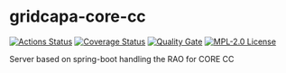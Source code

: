 # gridcapa-core-cc

[![Actions Status](https://github.com/farao-community/gridcapa-core-cc/workflows/CI/badge.svg)](https://github.com/farao-community/gridcapa-core-cc/actions)
[![Coverage Status](https://sonarcloud.io/api/project_badges/measure?project=farao-community_gridcapa-core-cc&metric=coverage)](https://sonarcloud.io/component_measures?id=farao-community_gridcapa-core-cc&metric=coverage)
[![Quality Gate](https://sonarcloud.io/api/project_badges/measure?project=farao-community_gridcapa-core-cc&metric=alert_status)](https://sonarcloud.io/dashboard?id=farao-community_gridcapa-core-cc)
[![MPL-2.0 License](https://img.shields.io/badge/license-MPL_2.0-blue.svg)](https://www.mozilla.org/en-US/MPL/2.0/)

Server based on spring-boot handling the RAO for CORE CC
